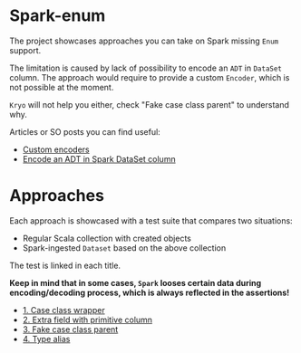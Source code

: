 # Spark-enum
The project showcases approaches you can take on Spark missing `Enum` support. 

The limitation is caused by lack of possibility to encode an `ADT` in `DataSet` column.
The approach would require to provide a custom `Encoder`, which is not possible at the moment.

`Kryo` will not help you either, check "Fake case class parent" to understand why. 

Articles or SO posts you can find useful:
 - [Custom encoders](https://stackoverflow.com/a/39442829/1549135)
 - [Encode an ADT in Spark DataSet column](https://stackoverflow.com/a/41082540/1549135)
 
# Approaches

Each approach is showcased with a test suite that compares two situations:
 - Regular Scala collection with created objects
 - Spark-ingested `Dataset` based on the above collection
 
The test is linked in each title.
 
**Keep in mind that in some cases, `Spark` looses certain data during encoding/decoding process,
which is always reflected in the assertions!**

 - [1. Case class wrapper](1caseclass.md) 
 - [2. Extra field with primitive column](2extrafield.md) 
 - [3. Fake case class parent](3hacky.md) 
 - [4. Type alias](4typealias.md) 

